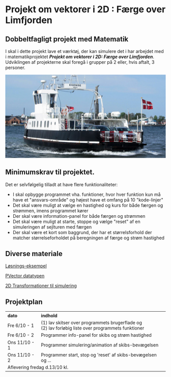 # Projekt om vektorer i 2D : Færge over Limfjorden 
## Dobbeltfagligt projekt med Matematik

I skal i dette projekt lave et værktøj, der kan simulere det i har arbejdet med i matematikprojektet ***Projekt om vektorer i 2D: Færge over Limfjorden***.
Udviklingen af projekterne skal foregå i grupper på 2 eller, hvis aftalt, 3 personer.

![faerge.png](faerge.png)

## Minimumskrav til projektet. 

Det er selvfølgelig tilladt at have flere funktionaliteter:
- I skal opbygge programmet vha. funktioner, hvor hver funktion kun må have et "ansvars-område" og højest have et omfang på 10 "kode-linjer"
- Det skal være muligt at vælge en hastighed og kurs for både færgen og strømmen, imens programmet kører 
- Der skal være information-panel for både færgen og strømmen
- Det skal være muligt at starte, stoppe og vælge "reset" af en simuleringen af sejlturen med færgen
- Der skal være et kort som baggrund, der har et størrelsforhold der matcher størrelseforholdet på beregningen af færge og strøm hastighed


## Diverse materiale

[Løsnings-eksempel](projekt1eksempel.md)

[PVector datatypen](https://processing.org/reference/PVector.html)

[2D Transformationer til simulering](https://processing.org/tutorials/transform2d)

## Projektplan

<table>
<tr>
    <th style = "text-align: left">dato</th>
    <th style = "text-align: left">indhold</th>
</tr>
  <tr>
    <td style = "text-align: left">Fre 6/10 - 1</td>
    <td style = "text-align: left">(1) lav skitser over programmets brugerflade og </br> 
                                    (2) lav forløbig liste over programmets funktioner</td>
    <td> 
  </tr>
  <tr>
    <td style = "text-align: left">Fre 6/10 - 2</td>
    <td style = "text-align: left">Programmer info-panel for skibs og strøm hastighed</td>
    <td> 
  </tr>
  <tr>
    <td style = "text-align: left">Ons 11/10 - 1</td>
    <td style = "text-align: left">Programmer simulering/animation af skibs-bevægelsen</td>
  </tr>
    <tr>
    <td style = "text-align: left">Ons 11/10 - 2</td>
    <td style = "text-align: left">Programmer start, stop og 'reset' af skibs-bevægelsen og ...</td>
  </tr>
  <tr>
    <td colspan="2" style = "text-align: left">Aflevering fredag d.13/10 kl.</td>
  </tr>
</table>

